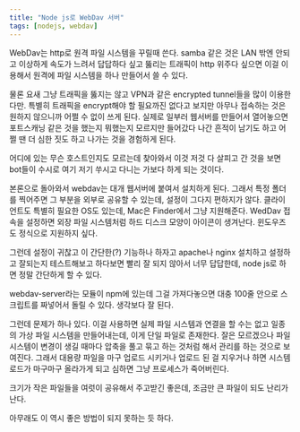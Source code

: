```yaml
---
title: "Node js로 WebDav 서버"
tags: [nodejs, webdav]
---
```


WebDav는 http로 원격 파일 시스템을 꾸릴때 쓴다. samba 같은 것은 LAN 밖엔 안되고 이상하게 속도가 느려서 답답하다 싶고 뚫리는 트래픽이 http 위주다 싶으면 이걸 이용해서 원격에 파일 시스템을 하나 만들어서 쓸 수 있다.

물론 요새 그냥 트래픽을 뚫지는 않고 VPN과 같은 encrypted tunnel들을 많이 이용한다만. 특별히 트래픽을 encrypt해야 할 필요까진 없다고 보지만 아무나 접속하는 것은 원하지 않으니까 어쩔 수 없이 쓰게 된다. 실제로 일부러 웹서버를 만들어서 열어놓으면 포트스캐닝 같은 것을 했는지 뭐했는지 모르지만 들어갔다 나간 흔적이 남기도 하고 어쩔 땐 더 심한 짓도 하고 나가는 것을 경험하게 된다.

어디에 있는 무슨 호스트인지도 모르는데 찾아와서 이것 저것 다 살피고 간 것을 보면 bot들이 수시로 여기 저기 쑤시고 다니는 가보다 하게 되는 것이다. 

본론으로 돌아와서 webdav는 대개 웹서버에 붙여서 설치하게 된다. 그래서 특정 폴더를 찍어주면 그 부분을 외부로 공유할 수 있는데, 설정이 그다지 편하지가 않다. 클라이언트도 특별히 필요한 OS도 있는데, Mac은 Finder에서 그냥 지원해준다. WedDav 접속을 설정하면 외장 파일 시스템처럼 하드 디스크 모양이 아이콘이 생겨난다. 윈도우즈도 정식으로 지원하지 싶다.

그런데 설정이 귀찮고 이 간단한(?) 기능하나 하자고 apache나 nginx 설치하고 설정하고 잘되는지 테스트해보고 하다보면 빨리 잘 되지 않아서 너무 답답한데, node js로 하면 정말 간단하게 할 수 있다. 

webdav-server라는 모듈이 npm에 있는데 그걸 가져다놓으면 대충 100줄 안으로 스크립트를 짜넣어서 돌릴 수 있다. 생각보다 잘 된다. 

그런데 문제가 하나 있다. 이걸 사용하면 실제 파일 시스템과 연결을 할 수는 없고 일종의 가상 파일 시스템을 만들어내는데, 이게 단일 파일로 존재한다. 잘은 모르겠으나 파일 시스템이 변경이 생길 때마다 압축을 풀고 묶고 하는 것처럼 해서 관리를 하는 것으로 보여진다. 그래서 대용량 파일을 마구 업로드 시키거나 업로드 된 걸 지우거나 하면 시스템 로드가 마구마구 올라가게 되고 심하면 그냥 프로세스가 죽어버린다.

크기가 작은 파일들을 여럿이 공유해서 주고받긴 좋은데, 조금만 큰 파일이 되도 난리가 난다.

아무래도 이 역시 좋은 방법이 되지 못하는 듯 하다. 
